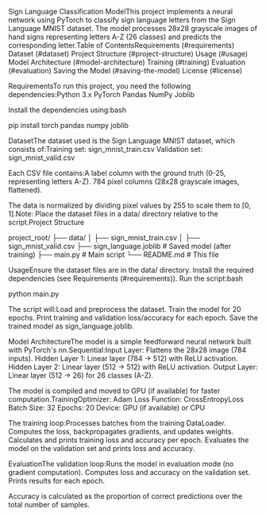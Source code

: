 Sign Language Classification ModelThis project implements a neural network using PyTorch to classify sign language letters from the Sign Language MNIST dataset. The model processes 28x28 grayscale images of hand signs representing letters A-Z (26 classes) and predicts the corresponding letter.Table of ContentsRequirements (#requirements)
Dataset (#dataset)
Project Structure (#project-structure)
Usage (#usage)
Model Architecture (#model-architecture)
Training (#training)
Evaluation (#evaluation)
Saving the Model (#saving-the-model)
License (#license)

RequirementsTo run this project, you need the following dependencies:Python 3.x
PyTorch
Pandas
NumPy
Joblib

Install the dependencies using:bash

pip install torch pandas numpy joblib

DatasetThe dataset used is the Sign Language MNIST dataset, which consists of:Training set: sign_mnist_train.csv
Validation set: sign_mnist_valid.csv

Each CSV file contains:A label column with the ground truth (0-25, representing letters A-Z).
784 pixel columns (28x28 grayscale images, flattened).

The data is normalized by dividing pixel values by 255 to scale them to [0, 1].Note: Place the dataset files in a data/ directory relative to the script.Project Structure

project_root/
├── data/
│   ├── sign_mnist_train.csv
│   ├── sign_mnist_valid.csv
├── sign_language.joblib  # Saved model (after training)
├── main.py              # Main script
└── README.md            # This file

UsageEnsure the dataset files are in the data/ directory.
Install the required dependencies (see Requirements (#requirements)).
Run the script:bash

python main.py

The script will:Load and preprocess the dataset.
Train the model for 20 epochs.
Print training and validation loss/accuracy for each epoch.
Save the trained model as sign_language.joblib.

Model ArchitectureThe model is a simple feedforward neural network built with PyTorch's nn.Sequential:Input Layer: Flattens the 28x28 image (784 inputs).
Hidden Layer 1: Linear layer (784 → 512) with ReLU activation.
Hidden Layer 2: Linear layer (512 → 512) with ReLU activation.
Output Layer: Linear layer (512 → 26) for 26 classes (A-Z).

The model is compiled and moved to GPU (if available) for faster computation.TrainingOptimizer: Adam
Loss Function: CrossEntropyLoss
Batch Size: 32
Epochs: 20
Device: GPU (if available) or CPU

The training loop:Processes batches from the training DataLoader.
Computes the loss, backpropagates gradients, and updates weights.
Calculates and prints training loss and accuracy per epoch.
Evaluates the model on the validation set and prints loss and accuracy.

EvaluationThe validation loop:Runs the model in evaluation mode (no gradient computation).
Computes loss and accuracy on the validation set.
Prints results for each epoch.

Accuracy is calculated as the proportion of correct predictions over the total number of samples.

